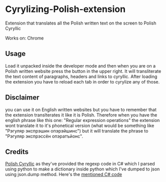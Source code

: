 # Cyrylizing-Polish-extension
Extension that translates all the Polish written text on the screen to Polish Cyryllic

Works on: Chrome

## Usage
Load it unpacked inside the developer mode and then when you are on a Polish written website press the button in the upper right. It will transliterate the text content of paragraphs, headers and links to cyryllic.
After loading the extension you have to reload each tab in order to cyrylize any of those.

## Disclaimer
you can use it on English written websites but you have to remember that the extension translterates it like it is Polish. Therefore when you have the english phrase like this one:
"Regular expression operations" 
the extension wont translate it to it's phonetical version (what would be something like "Рэгуляр экспрэшин опэрэйшинс") but it will translate the phrase to 
"Рэгуляр экспрэссён опэратъйонс".

## Credits
[Polish Cyryllic](https://www.facebook.com/cyrpol/) as they've provided the regexp code in C# which I parsed using python to make a dictionary inside python which I've dumped to json using json.dump method.
Here's the [mentioned C# code](https://hastebin.com/cukokirali.vbs)




